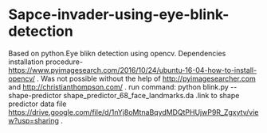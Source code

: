 # Sapce-invader-using-eye-blink-detection
Based on python.Eye blikn detection using opencv. Dependencies installation procedure- https://www.pyimagesearch.com/2016/10/24/ubuntu-16-04-how-to-install-opencv/ . Was not possible without the help of http://pyimagesearcher.com and http://christianthompson.com/ . run command: python blink.py --shape-predictor shape_predictor_68_face_landmarks.da .link to shape predictor data file https://drive.google.com/file/d/1nYj8oMtnaBqydMDQtPHUjwP9R_Zgxytv/view?usp=sharing . 
